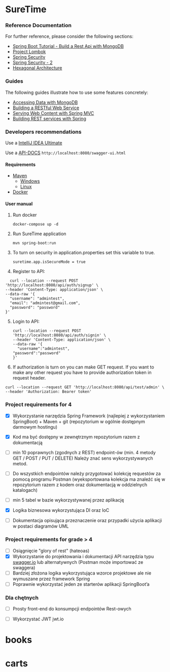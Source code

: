 # SureTime

### Reference Documentation

For further reference, please consider the following sections:

* [Spring Boot Tutorial - Build a Rest Api with MongoDB](https://www.youtube.com/watch?v=ssj0CGxv60k&t=457s&ab_channel=Amigoscode)
* [Project Lombok](https://projectlombok.org/)
* [Spring Security](https://octoperf.com/blog/2018/03/08/securing-rest-api-spring-security/#user-auth-uuid)
* [Spring Security - 2](https://www.bezkoder.com/spring-boot-jwt-auth-mongodb/)
* [Hexagonal Architecture](https://www.baeldung.com/hexagonal-architecture-ddd-spring)

### Guides

The following guides illustrate how to use some features concretely:

* [Accessing Data with MongoDB](https://spring.io/guides/gs/accessing-data-mongodb/)
* [Building a RESTful Web Service](https://spring.io/guides/gs/rest-service/)
* [Serving Web Content with Spring MVC](https://spring.io/guides/gs/serving-web-content/)
* [Building REST services with Spring](https://spring.io/guides/tutorials/bookmarks/)

### Developers recommendations

Use a [IntelliJ IDEA Ultimate](https://www.jetbrains.com/lp/intellij-frameworks/)

Use a [API-DOCS](http://localhost:8080/swagger-ui.html)
        ```http://localhost:8080/swagger-ui.html```
#### Requirements

* [ Maven](https://maven.apache.org/)
    - [Windows](https://mkyong.com/maven/how-to-install-maven-in-windows/)
    - [Linux](https://maven.apache.org/install.html)
* [ Docker](https://www.docker.com/)

#### User manual

1. Run docker
    ````
    docker-compose up -d 
    ````

2. Run SureTime application
    ```
    mvn spring-boot:run
    ```
3. To turn on security in application.properties set this variable to true. 
    ```
    suretime.app.isSecureMode = true
   ```
4. Register to API:

  ```
    curl --location --request POST 'http://localhost:8080/api/auth/signup' \
--header 'Content-Type: application/json' \
--data-raw '{
    "username": "admintest",
    "email": "admintest@gmail.com",
    "password": "password"
}'
  ```
5. Login to API:
      ```
    curl --location --request POST 'http://localhost:8080/api/auth/signin' \
    --header 'Content-Type: application/json' \
    --data-raw '{
        "username":"admintest",
    "password":"password"
    }'
      ```
6. If authorization is turn on you can make GET request. If you want to make any other request you have to provide authorization token in request header.
```
curl --location --request GET 'http://localhost:8080/api/test/admin' \
--header 'Authorization: Bearer token'
```
### Project requirements for 4

- [x] Wykorzystanie narzędzia Spring Framework (najlepiej z wykorzystaniem SpringBoot) + Maven + git (repozytorium w
  ogólnie dostępnym darmowym hostingu)

- [x] Kod ma być dostępny w zewnętrznym repozytorium razem z dokumentacją

- [ ] min 10 poprawnych (zgodnych z REST) endpoint-ów (min. 4 metody GET / POST / PUT / DELETE) Należy znać sens
  wykorzystywanych metod.

- [ ] Do wszystkich endpointów należy przygotować kolekcję requestów za pomocą programu Postman (wyeksportowana kolekcja
  ma znaleźć się w repozytorium razem z kodem oraz dokumentacją w oddzielnych katalogach)

- [ ] min 5 tabel w bazie wykorzystywanej przez aplikację

- [x] Logika biznesowa wykorzystująca DI oraz IoC

- [ ] Dokumentacja opisująca przeznaczenie oraz przypadki użycia aplikacji w postaci diagramów UML

### Project requirements for grade > 4

- [ ]  Osiągnięcie "glory of rest" (hateoas)
- [x] Wykorzystanie do projektowania i dokumentacji API narzędzia typu [swagger.io](https://swagger.io/) lub
  alternatywnych (Postman może importować ze swaggera)
- [ ] Bardziej złożona logika wykorzystująca wzorce projektowe ale nie wymuszane przez framework Spring
- [ ] Poprawnie wykorzystać jeden ze starterów aplikacji SpringBoot’a

### Dla chętnych

- [ ] Prosty front-end do konsumpcji endpointów Rest-owych
- [ ] Wykorzystać JWT jwt.io


# books
# carts

